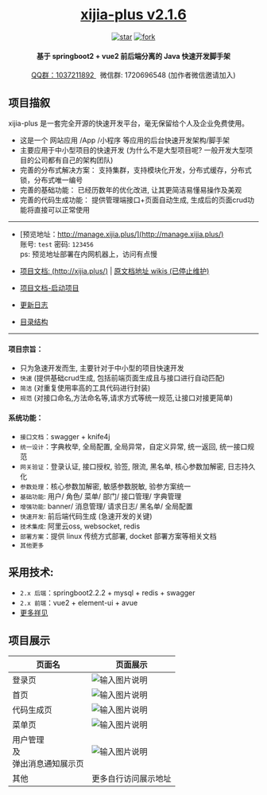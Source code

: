 <h1 align="center">
   <a href="http://xijia.plus">xijia-plus v2.1.6  </a>
</h1>
<div align="center">
   <a  href='https://gitee.com/wslxm/xijia-plus/stargazers'><img src='https://gitee.com/wslxm/xijia-plus/badge/star.svg?theme=white' alt='star'></img></a>
   <a  href='https://gitee.com/wslxm/xijia-plus/members'><img src='https://gitee.com/wslxm/xijia-plus/badge/fork.svg?theme=white' alt='fork'></img></a>
</div >

<h4 align="center"> 基于 springboot2 + vue2 前后端分离的 Java 快速开发脚手架 </h4>
<div align="center"> <a target="_blank" href="https://jq.qq.com/?_wv=1027&k=lmPjMgs3">QQ群：1037211892 </a>  
 &nbsp; 微信群: 1720696548 (加作者微信邀请加入)
</div >



## 项目描叙


xijia-plus 是一套完全开源的快速开发平台，毫无保留给个人及企业免费使用。


- 这是一个 网站应用 /App /小程序 等应用的后台快速开发架构/脚手架
- 主要应用于中小型项目的快速开发 (为什么不是大型项目呢? 一般开发大型项目的公司都有自己的架构团队)
- 完善的分布式解决方案： 支持集群，支持模块化开发，分布式缓存，分布式锁，分布式唯一编号
- 完善的基础功能： 已经历数年的优化改进, 让其更简洁易懂易操作及美观 
- 完善的代码生成功能： 提供管理端接口+页面自动生成, 生成后的页面crud功能将直接可以正常使用

----------

- [预览地址：http://manage.xijia.plus/](http://manage.xijia.plus/)     <br />  账号: `test`  密码: `123456`  <br /> ps: 预览地址部署在内网机器上，访问有点慢
- [项目文档: (http://xijia.plus/)](http://xijia.plus/)  |  [原文档地址 wikis (已停止维护)](https://gitee.com/wslxm/xijia-plus/wikis/pages)

- [项目文档-启动项目](http://xijia.plus/%E6%9C%8D%E5%8A%A1%E7%AB%AF/%E5%BF%AB%E9%80%9F%E4%BD%BF%E7%94%A8.html)
- [更新日志](https://gitee.com/wslxm/xijia-plus/blob/2.x/%E7%9B%B8%E5%85%B3%E6%96%87%E6%A1%A3/%E6%9B%B4%E6%96%B0%E6%97%A5%E5%BF%97.md) 
- [目录结构](https://gitee.com/wslxm/xijia-plus/blob/2.x/%E7%9B%B8%E5%85%B3%E6%96%87%E6%A1%A3/2.x%20%E7%89%88%E6%9C%AC%E7%9B%AE%E5%BD%95%E7%BB%93%E6%9E%84.md)
----------

#### 项目宗旨：
 - 只为急速开发而生, 主要针对于中小型的项目快速开发
 - `快速` (提供基础crud生成, 包括前端页面生成且与接口进行自动匹配)
 - `简洁` (对重复使用率高的工具代码进行封装)
 - `规范` (对接口命名,方法命名等,请求方式等统一规范,让接口对接更简单)

#### 系统功能：
- `接口文档`：swagger + knife4j
- `统一设计`：字典枚举, 全局配置, 全局异常，自定义异常, 统一返回, 统一接口规范
- `网关验证`：登录认证, 接口授权, 验签, 限流, 黑名单, 核心参数加解密, 日志持久化
- `参数处理`：核心参数加解密, 敏感参数脱敏, 验参方案统一
- `基础功能`: 用户/ 角色/ 菜单/ 部门/ 接口管理/ 字典管理
- `增强功能`: banner/ 消息管理/ 请求日志/ 黑名单/ 全局配置
- `快速开发`: 前后端代码生成  (急速开发的关键)
- `技术集成`: 阿里云oss, websocket, redis
- `部署方案`：提供 linux 传统方式部署, docket 部署方案等相关文档
- `其他更多`


## 采用技术:
- `2.x 后端`：springboot2.2.2 + mysql + redis + swagger
- `2.x 前端`：vue2 + element-ui +  avue
- [更多祥见](http://xijia.plus/%E6%9C%8D%E5%8A%A1%E7%AB%AF/%E9%87%87%E7%94%A8%E6%8A%80%E6%9C%AF.html) 



## 项目展示

|  页面名 |  页面展示 |
|---|---|
| 登录页      | ![输入图片说明](https://images.gitee.com/uploads/images/2021/1208/201521_b4b0a90f_2208600.png "屏幕截图.png") |
| 首页        | ![输入图片说明](https://images.gitee.com/uploads/images/2021/1208/201610_83f931fa_2208600.png "屏幕截图.png") | 
| 代码生成页   | ![输入图片说明](https://images.gitee.com/uploads/images/2021/1208/201654_cc2aa4fe_2208600.png "屏幕截图.png") | 
| 菜单页      | ![输入图片说明](https://images.gitee.com/uploads/images/2021/1208/201741_80321125_2208600.png "屏幕截图.png") | 
| 用户管理 <br /> 及 <br />弹出消息通知展示页  | ![输入图片说明](https://images.gitee.com/uploads/images/2021/1208/201902_11d194f7_2208600.png "屏幕截图.png") | 
| 其他  | 更多自行访问展示地址 | 


